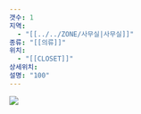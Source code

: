 ```yaml
---
갯수: 1
지역:
  - "[[../../ZONE/사무실|사무실]]"
종류: "[[의류]]"
위치:
  - "[[CLOSET]]"
상세위치: 
설명: "100"
---
```



![](http://192.168.50.22/devices/250315_IMG_0019.jpg)

